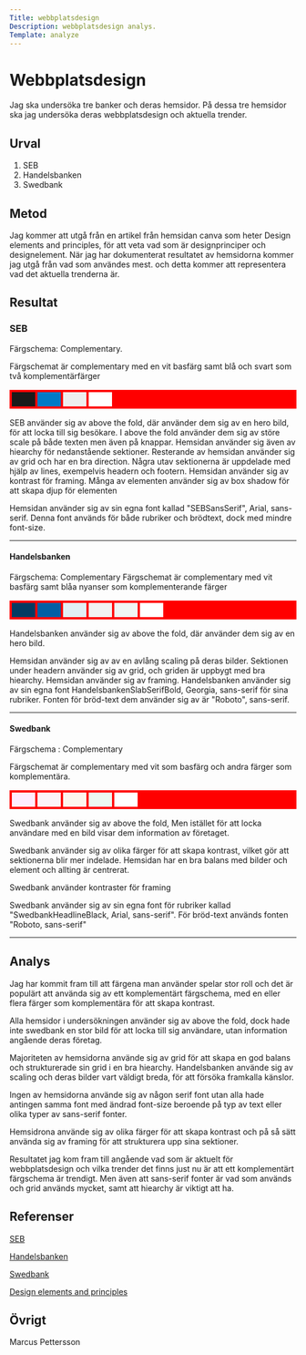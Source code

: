 ```yaml
---
Title: webbplatsdesign
Description: webbplatsdesign analys.
Template: analyze
---
```


Webbplatsdesign
=======================

Jag ska undersöka tre banker och deras hemsidor.
På dessa tre hemsidor ska jag undersöka deras webbplatsdesign och aktuella trender.

Urval
-----------------------
1. SEB
2. Handelsbanken
3. Swedbank


Metod
-----------------------

Jag kommer att utgå från en artikel från hemsidan canva som heter Design elements and principles, för att veta vad som är designprinciper och designelement.
När jag har dokumenterat resultatet av hemsidorna kommer jag utgå från vad som användes mest. och detta kommer att representera vad det aktuella trenderna är.


Resultat
-----------------------

### SEB

Färgschema: Complementary.

Färgschemat är complementary med en vit basfärg samt blå och svart som två komplementärfärger
<table style="border-spacing: 4px; border-collapse: separate; background-color: red">
<tr>
<td style="height: 25px; width: 25px; background-color: #1a1a1a">
<td style="height: 25px; width: 25px; background-color: #007ac7">
<td style="height: 25px; width: 25px; background-color: #eeeeee">
<td style="height: 25px; width: 25px; background-color: #ffffff">
</tr>
</table>

SEB använder sig av above the fold, där använder dem sig av en hero bild, för att locka till sig besökare.
I above the fold använder dem sig av störe scale på både texten men även på knappar.
Hemsidan använder sig även av hiearchy för nedanstående sektioner.
Resterande av hemsidan använder sig av grid och har en bra direction.
Några utav sektionerna är uppdelade med hjälp av lines, exempelvis headern och footern.
Hemsidan använder sig av kontrast för framing. Många av elementen använder sig av box shadow för att skapa djup för elementen

Hemsidan använder sig av sin egna font kallad "SEBSansSerif", Arial, sans-serif.
Denna font används för både rubriker och brödtext, dock med mindre font-size.

<hr>

#### Handelsbanken

Färgschema: Complementary
Färgschemat är complementary med vit basfärg samt blåa nyanser som komplementerande färger
<table style="border-spacing: 4px; border-collapse: separate; background-color: red">
<tr>
<td style="height: 25px; width: 25px; background-color: #043b62">
<td style="height: 25px; width: 25px; background-color: #015fa5">
<td style="height: 25px; width: 25px; background-color: #e1f0f5">
<td style="height: 25px; width: 25px; background-color: #f2f2f2">
<td style="height: 25px; width: 25px; background-color: #f0f6f4">
<td style="height: 25px; width: 25px; background-color: #ffffff">
</tr>
</table>

Handelsbanken använder sig av above the fold, där använder dem sig av en hero bild.

Hemsidan använder sig av av en avlång scaling på deras bilder.
Sektionen under headern använder sig av grid, och griden är uppbygt med bra hiearchy.
Hemsidan använder sig av framing.
Handelsbanken använder sig av sin egna font HandelsbankenSlabSerifBold, Georgia, sans-serif för sina rubriker.
Fonten för bröd-text dem använder sig av är "Roboto", sans-serif.

<hr>

#### Swedbank

Färgschema : Complementary

Färgschemat är complementary med vit som basfärg och andra färger som komplementära.
<table style="border-spacing: 4px; border-collapse: separate; background-color: red">
<tr>
<td style="height: 25px; width: 25px; background-color: #ffecff">
<td style="height: 25px; width: 25px; background-color: #fcf3f8">
<td style="height: 25px; width: 25px; background-color: #fdf6ee">
<td style="height: 25px; width: 25px; background-color: #ecf9f2">
<td style="height: 25px; width: 25px; background-color: #ffffff">
</tr>
</table>

Swedbank använder sig av above the fold, Men istället för att locka användare med en bild visar dem information av företaget.

Swedbank använder sig av olika färger för att skapa kontrast, vilket gör att sektionerna blir mer indelade.
Hemsidan har en bra balans med bilder och element och allting är centrerat.

Swedbank använder kontraster för framing

Swedbank använder sig av sin egna font för rubriker kallad "SwedbankHeadlineBlack, Arial, sans-serif".
För bröd-text används fonten "Roboto, sans-serif"


<hr>


Analys
-----------------------

Jag har kommit fram till att färgena man använder spelar stor roll och det är populärt att använda sig av ett komplementärt färgschema, med en eller flera färger som komplementära för att skapa kontrast.

Alla hemsidor i undersökningen använder sig av above the fold, dock hade inte swedbank en stor bild för att locka till sig användare, utan information angående deras företag.

Majoriteten av hemsidorna använde sig av grid för att skapa en god balans och strukturerade sin grid i en bra hiearchy.
Handelsbanken använde sig av scaling och deras bilder vart väldigt breda, för att försöka framkalla känslor.

Ingen av hemsidorna använde sig av någon serif font utan alla hade antingen samma font med ändrad font-size beroende på typ av text eller olika typer av sans-serif fonter.

Hemsidrona använde sig av olika färger för att skapa kontrast och på så sätt använda sig av framing för att strukturera upp sina sektioner.

Resultatet jag kom fram till angående vad som är aktuelt för webbplatsdesign och vilka trender det finns just nu är att ett komplementärt färgschema är trendigt. Men även att sans-serif fonter är vad som används och grid används mycket, samt att hiearchy är viktigt att ha.



Referenser
-----------------------

<a href="https://seb.se/?cmpid=google_brand_ad_x_varumarke&s_kwcid=AL!5917!3!575202107899!e!!g!!seb&gad_source=1">SEB</a>

<a href="https://www.handelsbanken.se/sv/">Handelsbanken</a>

<a href="https://www.swedbank.se/">Swedbank</a>

<a href="https://www.canva.com/learn/design-elements-principles/">Design elements and principles</a>

Övrigt
-----------------------

Marcus Pettersson